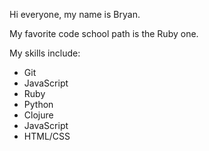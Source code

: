 Hi everyone, my name is Bryan.

My favorite code school path is the Ruby one.

My skills include:
* Git
* JavaScript
* Ruby
* Python
* Clojure
* JavaScript
* HTML/CSS
